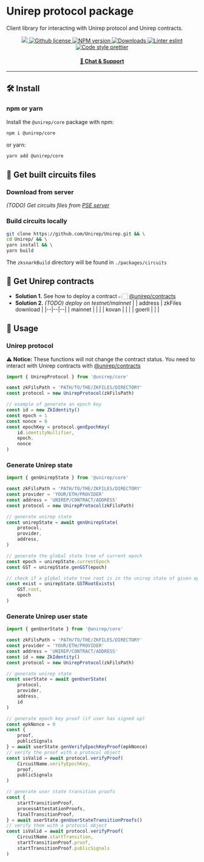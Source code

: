 # Unirep protocol package

Client library for interacting with Unirep protocol and Unirep contracts.

<p align="center">
    <a href="https://github.com/unirep/unirep">
        <img src="https://img.shields.io/badge/project-unirep-blue.svg?style=flat-square">
    </a>
    <a href="https://github.com/unirep/unirep/blob/master/LICENSE">
        <img alt="Github license" src="https://img.shields.io/github/license/unirep/unirep.svg?style=flat-square">
    </a>
    <a href="https://www.npmjs.com/package/@unirep/core">
        <img alt="NPM version" src="https://img.shields.io/npm/v/@unirep/core?style=flat-square" />
    </a>
    <a href="https://npmjs.org/package/@unirep/core">
        <img alt="Downloads" src="https://img.shields.io/npm/dm/@unirep/core.svg?style=flat-square" />
    </a>
    <a href="https://eslint.org/">
        <img alt="Linter eslint" src="https://img.shields.io/badge/linter-eslint-8080f2?style=flat-square&logo=eslint" />
    </a>
    <a href="https://prettier.io/">
        <img alt="Code style prettier" src="https://img.shields.io/badge/code%20style-prettier-f8bc45?style=flat-square&logo=prettier" />
    </a>
</p>

<div align="center">
    <h4>
        <a href="https://discord.gg/uRPhQVB2">
            🤖 Chat &amp; Support
        </a>
    </h4>
</div>

---

## 🛠 Install

### npm or yarn

Install the `@unirep/core` package with npm:

```bash
npm i @unirep/core
```

or yarn:

```bash
yarn add @unirep/core
```

## 🔑 Get built circuits files

### Download from server

_(TODO) Get circuits files from [PSE server](http://www.trusted-setup-pse.org/)_

### Build circuits locally

```bash
git clone https://github.com/Unirep/Unirep.git && \
cd Unirep/ && \
yarn install && \
yarn build
```

The `zksnarkBuild` directory will be found in `./packages/circuits`

## 📑 Get Unirep contracts

- **Solution 1.** See how to deploy a contract 👉🏻 [@unirep/contracts](../contracts/README.md#👩🏻‍⚕️-havent-deployed-a-contract-yet)
- **Solution 2.** *(TODO) deploy on testnet/mainnet*
    | | address | zkFiles download |
    |--|--|--|
    | mainnet |  | |
    | kovan |  | |
    | goerli |   | |

## 📔 Usage 

### Unirep protocol

⚠️ **Notice:** These functions will not change the contract status. You need to interact with Unirep contracts with [@unirep/contracts](../contracts/README.md)

```typescript
import { UnirepProtocol } from '@unirep/core'

const zkFilsPath = 'PATH/TO/THE/ZKFILES/DIRECTORY'
const protocol = new UnirepProtocol(zkFilsPath)

// example of generate an epoch key
const id = new ZkIdentity()
const epoch = 1
const nonce = 0
const epochKey = protocol.genEpochKey(
    id.identityNullifier, 
    epoch, 
    nonce
)
```

### Generate Unirep state

```typescript
import { genUnirepState } from '@unirep/core'

const zkFilsPath = 'PATH/TO/THE/ZKFILES/DIRECTORY'
const provider = 'YOUR/ETH/PROVIDER'
const address = 'UNIREP/CONTRACT/ADDRESS'
const protocol = new UnirepProtocol(zkFilsPath)

// generate unirep state
const unirepState = await genUnirepState(
    protocol, 
    provider, 
    address,
)

// generate the global state tree of current epoch
const epoch = unirepState.currentEpoch
const GST = unirepState.genGST(epoch)

// check if a global state tree root is in the unirep state of given epoch
const exist = unirepState.GSTRootExists(
    GST.root,
    epoch
)
```

### Generate Unirep user state

```typescript
import { genUserState } from '@unirep/core'

const zkFilsPath = 'PATH/TO/THE/ZKFILES/DIRECTORY'
const provider = 'YOUR/ETH/PROVIDER'
const address = 'UNIREP/CONTRACT/ADDRESS'
const id = new ZkIdentity()
const protocol = new UnirepProtocol(zkFilsPath)

// generate unirep state
const userState = await genUserState(
    protocol, 
    provider, 
    address,
    id
)

// generate epoch key proof (if user has signed up)
const epkNonce = 0
const { 
    proof, 
    publicSignals 
} = await userState.genVerifyEpochKeyProof(epkNonce)
// verify the proof with a protocol object
const isValid = await protocol.verifyProof(
    CircuitName.verifyEpochKey,
    proof,
    publicSignals
)

// generate user state transition proofs
const {
    startTransitionProof,
    processAttestationProofs,
    finalTransitionProof,
} = await userState.genUserStateTransitionProofs()
// verify them with a protocol object
const isValid = await protocol.verifyProof(
    CircuitName.startTransition,
    startTransitionProof.proof,
    startTransitionProof.publicSignals
)
```